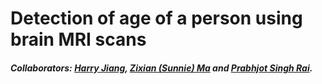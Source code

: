 # Detection of age of a person using brain MRI scans


##### Collaborators: [Harry Jiang](https://github.com/jxx1998), [Zixian (Sunnie) Ma](https://github.com/zixianma) and [Prabhjot Singh Rai](https://github.com/raiprabh).